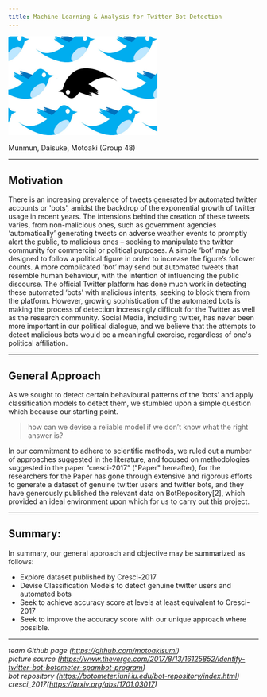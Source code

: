 ```yaml
---
title: Machine Learning & Analysis for Twitter Bot Detection
---
```

<p align="left">
  <img src="index_files/twitcensor.jpg" alt="twitcensor" width="300"/>
</p>

Munmun, Daisuke, Motoaki (Group 48)

***

## Motivation

There is an increasing prevalence of tweets generated by automated twitter accounts or 'bots', amidst the backdrop of the exponential growth of twitter usage in recent years. The intensions behind the creation of these tweets varies, from non-malicious ones, such as government agencies ‘automatically’ generating tweets on adverse weather events to promptly alert the public, to malicious ones – seeking to manipulate the twitter community for commercial or political purposes. A simple ‘bot’ may be designed to follow a political figure in order to increase the figure’s follower counts. A more complicated ‘bot’ may send out automated tweets that resemble human behaviour, with the intention of influencing the public discourse. The official Twitter platform has done much work in detecting these automated ‘bots’ with malicious intents, seeking to block them from the platform. However, growing sophistication of the automated bots is making the process of detection increasingly difficult for the Twitter as well as the research community. Social Media, including twitter, has never been more important in our political dialogue, and we believe that the attempts to detect malicious bots would be a meaningful exercise, regardless of one's political affiliation.

***

## General Approach 

As we sought to detect certain behavioural patterns of the ‘bots’ and apply classification models to detect them, we stumbled upon a simple question which because our starting point.

>how can we devise a reliable model if we don’t know what the right answer is?

In our commitment to adhere to scientific methods, we ruled out a number of approaches suggested in the literature, and focused on methodologies suggested in the paper “cresci-2017” ("Paper" hereafter), for the researchers for the Paper has gone through extensive and rigorous efforts to generate a dataset of genuine twitter users and twitter bots, and they have generously published the relevant data on BotRepository[2], which provided an ideal environment upon which for us to carry out this project.

***

## Summary:
In summary, our general approach and objective may be summarized as follows:
* Explore dataset published by Cresci-2017
* Devise Classification Models to detect genuine twitter users and automated bots
* Seek to achieve accuracy score at levels at least equivalent to Cresci-2017
* Seek to improve the accuracy score with our unique approach where possible.

***

_team Github page (<https://github.com/motoakisumi>)_  
_picture source (<https://www.theverge.com/2017/8/13/16125852/identify-twitter-bot-botometer-spambot-program>)_  
_bot repository (<https://botometer.iuni.iu.edu/bot-repository/index.html>)_  
_cresci_2017(<https://arxiv.org/abs/1701.03017>)_